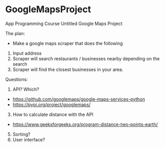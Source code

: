 # GoogleMapsProject
App Programming Course 
Untitled Google Maps Project

The plan:
- Make a google maps scraper that does the following
1. Input address
2. Scraper will search restaurants / businesses nearby depending on the search
3. Scraper will find the closest businesses in your area. 

Questions:
1. API? Which? 
- https://github.com/googlemaps/google-maps-services-python
- https://pypi.org/project/googlemaps/
3. How to calculate distance with the API
- https://www.geeksforgeeks.org/program-distance-two-points-earth/
5. Sorting? 
6. User interface? 
